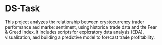 # DS-Task
This project analyzes the relationship between cryptocurrency trader performance and market sentiment, using historical trade data and the Fear &amp; Greed Index. It includes scripts for exploratory data analysis (EDA), visualization, and building a predictive model to forecast trade profitability.
